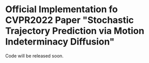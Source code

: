 # Official Implementation fo CVPR2022 Paper "Stochastic Trajectory Prediction via Motion Indeterminacy Diffusion"
Code will be released soon.
